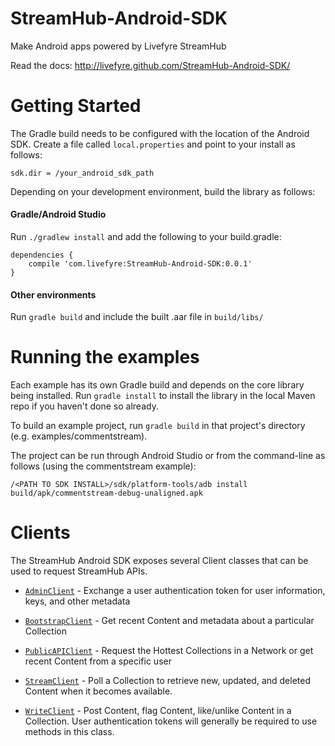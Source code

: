 StreamHub-Android-SDK
=====================

Make Android apps powered by Livefyre StreamHub

Read the docs: http://livefyre.github.com/StreamHub-Android-SDK/

# Getting Started

The Gradle build needs to be configured with the location of the Android SDK.
Create a file called `local.properties` and point to your install as follows:

    sdk.dir = /your_android_sdk_path

Depending on your development environment, build the library as follows:

#### Gradle/Android Studio

Run `./gradlew install` and add the following to your build.gradle:

    dependencies {
        compile 'com.livefyre:StreamHub-Android-SDK:0.0.1'
    }

#### Other environments

Run `gradle build` and include the built .aar file in `build/libs/`

# Running the examples

Each example has its own Gradle build and depends on the core library being installed. Run `gradle install` to install the library in the local Maven repo if you haven't done so already.

To build an example project, run `gradle build` in that project's directory (e.g. examples/commentstream).

The project can be run through Android Studio or from the command-line as follows (using the commentstream example):

    /<PATH TO SDK INSTALL>/sdk/platform-tools/adb install build/apk/commentstream-debug-unaligned.apk

# Clients

The StreamHub Android SDK exposes several Client classes that can be used to request StreamHub APIs.

* [`AdminClient`](http://livefyre.github.com/StreamHub-Android-SDK/com/livefyre/streamhub_android_sdk/AdminClient.html) - Exchange a user authentication token for user information, keys, and other metadata

* [`BootstrapClient`](http://livefyre.github.com/StreamHub-Android-SDK/com/livefyre/streamhub_android_sdk/BootstrapClient.html) - Get recent Content and metadata about a particular Collection

* [`PublicAPIClient`](http://livefyre.github.com/StreamHub-Android-SDK/com/livefyre/streamhub_android_sdk/PublicAPIClient.html) - Request the Hottest Collections in a Network or get recent Content from a specific user

* [`StreamClient`](http://livefyre.github.io/StreamHub-Android-SDK/com/livefyre/streamhub_android_sdk/StreamClient.html) - Poll a Collection to retrieve new, updated, and deleted Content when it becomes available.

* [`WriteClient`](http://livefyre.github.io/StreamHub-Android-SDK/com/livefyre/streamhub_android_sdk/WriteClient.html) - Post Content, flag Content, like/unlike Content in a Collection. User authentication tokens will generally be required to use methods in this class.
